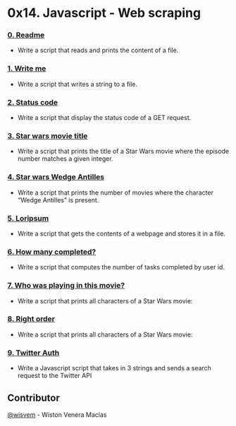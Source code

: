 # 0x14. Javascript - Web scraping

### [0. Readme](./0-readme.js)
- Write a script that reads and prints the content of a file.

### [1. Write me](./1-writeme.js)
- Write a script that writes a string to a file.

### [2. Status code](./2-statuscode.js)
- Write a script that display the status code of a GET request.

### [3. Star wars movie title](./3-starwars_title.js)
- Write a script that prints the title of a Star Wars movie where the episode number matches a given integer.

### [4. Star wars Wedge Antilles](./4-starwars_count.js)
- Write a script that prints the number of movies where the character “Wedge Antilles” is present.

### [5. Loripsum](./5-request_store.js)
- Write a script that gets the contents of a webpage and stores it in a file.

### [6. How many completed?](./6-completed_tasks.js)
- Write a script that computes the number of tasks completed by user id.

### [7. Who was playing in this movie?](./100-starwars_characters.js)
- Write a script that prints all characters of a Star Wars movie:

### [8. Right order](./101-starwars_characters.js)
- Write a script that prints all characters of a Star Wars movie:

### [9. Twitter Auth](./102-search_twitter.js)
- Write a Javascript script that takes in 3 strings and sends a search request to the Twitter API


## Contributor
[@wisvem](https://github.com/wisvem) - Wiston Venera Macías